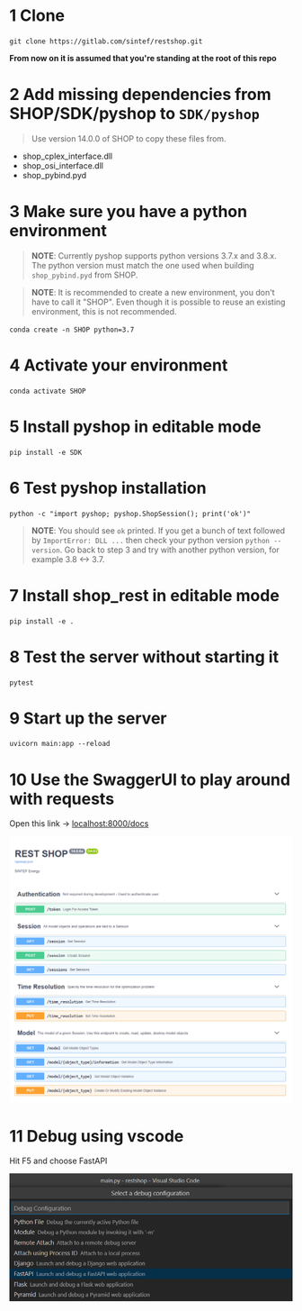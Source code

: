 
# 1 Clone

`git clone https://gitlab.com/sintef/restshop.git`

**From now on it is assumed that you're standing at the root of this repo**

# 2 Add missing dependencies from SHOP/SDK/pyshop to `SDK/pyshop`

> Use version 14.0.0 of SHOP to copy these files from.

- shop_cplex_interface.dll
- shop_osi_interface.dll
- shop_pybind.pyd

# 3 Make sure you have a python environment

> **NOTE**: Currently pyshop supports python versions 3.7.x and 3.8.x. The python version must match the one used when building `shop_pybind.pyd` from SHOP.

> **NOTE**: It is recommended to create a new environment, you don't have to call it "SHOP". Even though it is possible to reuse an existing environment, this is not recommended.

`conda create -n SHOP python=3.7`

# 4 Activate your environment

`conda activate SHOP`

# 5 Install pyshop in editable mode

`pip install -e SDK`

# 6 Test pyshop installation

`python -c "import pyshop; pyshop.ShopSession(); print('ok')"`

> **NOTE**: You should see `ok` printed. If you get a bunch of text followed by `ImportError: DLL ...` then check your python version `python --version`. Go back to step 3 and try with another python version, for example 3.8 <-> 3.7.

# 7 Install shop_rest in editable mode

`pip install -e .`

# 8 Test the server without starting it

`pytest`

# 9 Start up the server

`uvicorn main:app --reload`

# 10 Use the SwaggerUI to play around with requests

Open this link -> [localhost:8000/docs](localhost:8000/docs)

![swagger-ui](doc/swagger-ui.png "swagger-ui")

# 11 Debug using vscode

Hit F5 and choose FastAPI

![vscode dropdown F5](doc/debug_vscode_dropdown.png "vscode dropdown F5")